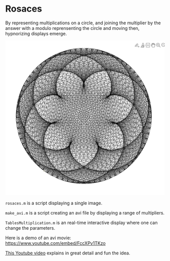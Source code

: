 # Rosaces

By representing multiplications on a circle, and joining the multiplier
 by the answer with a modulo reprensenting the circle and moving then,
 hypnorizing displays emerge.

![rosace](post_culture_rosace.png)

`rosaces.m` is a script displaying a single image.

`make_avi.m` is a script creating an avi file by displaying a range of multipliers.

`TablesMultiplication.m` is an real-time interactive display where one can change the parameters.


Here is a demo of an avi movie:
https://www.youtube.com/embed/FccXPv1TKzo



[This Youtube video](https://www.youtube.com/watch?v=-X49VQgi86E) explains in great detail and fun the idea. 

